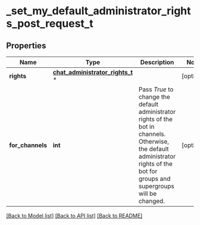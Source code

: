 # _set_my_default_administrator_rights_post_request_t

## Properties
Name | Type | Description | Notes
------------ | ------------- | ------------- | -------------
**rights** | [**chat_administrator_rights_t**](chat_administrator_rights.md) \* |  | [optional] 
**for_channels** | **int** | Pass *True* to change the default administrator rights of the bot in channels. Otherwise, the default administrator rights of the bot for groups and supergroups will be changed. | [optional] 

[[Back to Model list]](../README.md#documentation-for-models) [[Back to API list]](../README.md#documentation-for-api-endpoints) [[Back to README]](../README.md)


